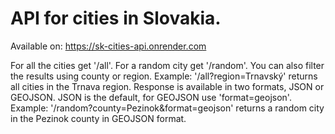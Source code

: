 # API for cities in Slovakia.

Available on: https://sk-cities-api.onrender.com

For all the cities get '/all'. For a random city get '/random'.
You can also filter the results using county or region.
Example: '/all?region=Trnavský' returns all cities in the Trnava region.
Response is available in two formats, JSON or GEOJSON. JSON is the default, for GEOJSON use 'format=geojson'.
Example: '/random?county=Pezinok&format=geojson' returns a random city in the Pezinok county in GEOJSON format.
